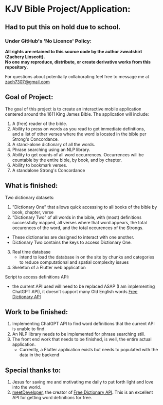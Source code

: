 # KJV Bible Project/Application:


## Had to put this on hold due to school.


### Under GitHub's 'No Licence' Policy:


**All rights are retained to this source code by the author zweatshirt (Zachery Linscott).  
No one may reproduce, distribute, or create derivative works from this repository.**

For questions about potentially collaborating feel free to message me at zach7307@gmail.com

## Goal of Project:
The goal of this project is to create an interactive mobile application 
centered around the 1611 King James Bible. 
The application will include:
1. A (free) reader of the bible.
2. Ability to press on words as you read to get immediate definitions,   
and a list of other verses where the word is located in the bible per Strong's Concordance.
3. A stand-alone dictionary of all the words.
4. Phrase searching using an NLP library. 
5. Ability to get counts of all word occurrences. 
Occurrences will be countable by the entire bible, by book, and by chapter.
6. Ability to bookmark verses.
7. A standalone Strong's Concordance


## What is finished: 
Two dictionary datasets:
1. "Dictionary One" that allows quick accessing to all books of the bible by book, chapter, verse
2. "Dictionary Two" of all words in the bible, with (most) definitions successfully mapped,
   all verses where that word appears, the total occurences of the word,
   and the total occurences of the Strongs.
- These dictionaries are designed to interact with one another.
- Dictionary Two contains the keys to access Dictionary One.  
3. Real time database
     - intend to load the database in on the site by chunks and categories to reduce computational and spatial complexity issues
4. Skeleton of a Flutter web application

Script to access definitions API:
 - the current API used will need to be replaced ASAP (I am implementing ChatGPT API), it doesn't support many Old English words
[Free Dictionary API](https://dictionaryapi.dev)


## Work to be finished:
1. Implementing ChatGPT API to find word definitions that the current API is unable to find.
2. An NLP library needs to be implemented for phrase searching still.
3. The front end work that needs to be finished, is well, the entire actual application.
   - Currently, a Flutter application exists but needs to populated with the data in the backend


## Special thanks to:
1. Jesus for saving me and motivating me daily to put forth light and love into the world.
2. [meetDeveloper](https://github.com/meetDeveloper?tab=repositories), 
the creator of [Free Dictionary API](https://dictionaryapi.dev). 
This is an excellent API for getting word definitions for free.
